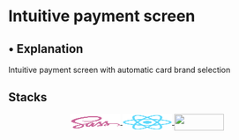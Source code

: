 # Intuitive payment screen
## • Explanation
Intuitive payment screen with automatic card brand selection

## Stacks
<p align="center">
  <a align="center" href="https://github.com/M4RC0N3">
    <img align="center" style="max-width:100%;" src= "https://raw.githubusercontent.com/devicons/devicon/master/icons/sass/sass-original.svg" width="90" height="30" alt ="SASS"></img>
    <img align="center" style="max-width:100%;" src= "https://raw.githubusercontent.com/devicons/devicon/master/icons/react/react-original.svg" width="90" height="30" alt ="React"></img>
  <img  align="center" style="max-width:100%;" src="https://cdn.jsdelivr.net/gh/devicons/devicon/icons/typescript/typescript-original.svg"  width="90" height="30" />

  </a>
</p>